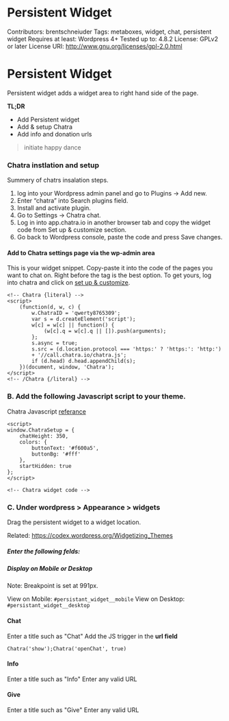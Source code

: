 # Persistent Widget


Contributors:      brentschneiuder
Tags:              metaboxes, widget, chat, persistent widget
Requires at least: Wordpress 4+
Tested up to:      4.8.2
License:           GPLv2 or later
License URI:       http://www.gnu.org/licenses/gpl-2.0.html

# Persistent Widget

Persistent widget adds a widget area to right hand side of the page.

__TL;DR__

- Add Persistent widget
- Add & setup Chatra
- Add info and donation urls
> initiate happy dance

### Chatra instlation and setup

Summery of chatrs insalation steps.

1. log into your Wordpress admin panel and go to Plugins → Add new.
2. Enter “chatra” into Search plugins field.
3. Install and activate plugin.
4. Go to Settings → Chatra chat.
5. Log in into app.chatra.io in another browser tab and copy the widget code from Set up & customize section.
6. Go back to Wordpress console, paste the code and press Save changes.


#### Add to Chatra settings page via the wp-admin area
This is your widget snippet. Copy-paste it into the code of the pages you want to chat on. Right before the </head> tag is the best option.
To get yours, log into chatra and click on [set up & customize](https://app.chatra.io/settings/general).

```
<!-- Chatra {literal} -->
<script>
    (function(d, w, c) {
        w.ChatraID = 'qwerty8765309';
        var s = d.createElement('script');
        w[c] = w[c] || function() {
            (w[c].q = w[c].q || []).push(arguments);
        };
        s.async = true;
        s.src = (d.location.protocol === 'https:' ? 'https:': 'http:')
        + '//call.chatra.io/chatra.js';
        if (d.head) d.head.appendChild(s);
    })(document, window, 'Chatra');
</script>
<!-- /Chatra {/literal} -->
```


### B. Add the following Javascript script to your theme. 

Chatra Javascript [referance](https://chatra.io/help/api/#api-reference)
```
<script>
window.ChatraSetup = {
    chatHeight: 350,
    colors: {
        buttonText: '#f600a5',
        buttonBg: '#fff'
    },
    startHidden: true
};
</script>

<!-- Chatra widget code -->
```


### C. Under wordpress > Appearance > widgets
 
Drag the persistent widget to a widget location.

Related: https://codex.wordpress.org/Widgetizing_Themes

##### Enter the following felds:

##### Display on Mobile or Desktop

Note: Breakpoint is set at 991px.

View on Mobile: `#persistant_widget__mobile`
View on Desktop: `#persistant_widget__desktop`

#### Chat
Enter a title such as "Chat"
Add the JS trigger in the __url field__

`Chatra('show');Chatra('openChat', true)`

#### Info

Enter a title such as "Info"
Enter any valid URL


#### Give

Enter a title such as "Give"
Enter any valid URL